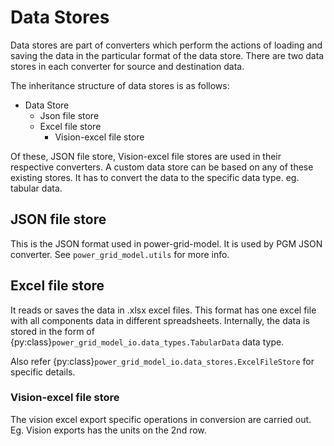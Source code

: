 <!--
SPDX-FileCopyrightText: 2022 Contributors to the Power Grid Model project <dynamic.grid.calculation@alliander.com>

SPDX-License-Identifier: MPL-2.0
-->

# Data Stores

Data stores are part of converters which perform the actions of loading and saving the data in the particular format of the data store.
There are two data stores in each converter for source and destination data.

The inheritance structure of data stores is as follows:

- Data Store
  - Json file store
  - Excel file store
    - Vision-excel file store

Of these, JSON file store, Vision-excel file stores are used in their respective converters.
A custom data store can be based on any of these existing stores. It has to convert the data to the specific data type. eg. tabular data.

## JSON file store

This is the JSON format used in power-grid-model. It is used by PGM JSON converter. See `power_grid_model.utils` for more info.

## Excel file store

It reads or saves the data in .xlsx excel files.
This format has one excel file with all components data in different spreadsheets.
Internally, the data is stored in the form of {py:class}`power_grid_model_io.data_types.TabularData` data type.

Also refer {py:class}`power_grid_model_io.data_stores.ExcelFileStore` for specific details.

### Vision-excel file store

The vision excel export specific operations in conversion  are carried out.
Eg. Vision exports has the units on the 2nd row.

